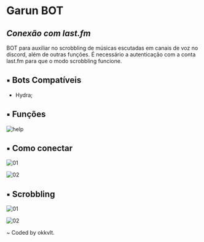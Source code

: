 # Garun BOT
## _Conexão com last.fm_

BOT para auxiliar no scrobbling de músicas escutadas em canais de voz no discord, além de outras funções. É necessário a autenticação com a conta last.fm para que o modo scrobbling funcione.

## ▪ Bots Compatíveis

- Hydra;

## ▪ Funções

![help](https://i.imgur.com/VeXDebi.png)

## ▪ Como conectar

![01](https://i.imgur.com/N0v9OYc.png)

![02](https://i.imgur.com/DGMcqAM.png)

## ▪ Scrobbling

![01](https://i.imgur.com/V38eiZl.png)

![02](https://i.imgur.com/aQYFYhs.png)

\~ Coded by okkvlt.
